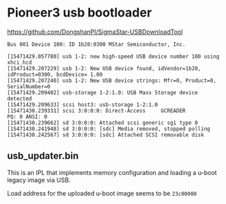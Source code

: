 # Pioneer3 usb bootloader

https://github.com/DongshanPI/SigmaStar-USBDownloadTool


```
Bus 001 Device 100: ID 1b20:0300 MStar Semiconductor, Inc.
```

```
[15471429.057780] usb 1-2: new high-speed USB device number 100 using xhci_hcd
[15471429.207229] usb 1-2: New USB device found, idVendor=1b20, idProduct=0300, bcdDevice= 1.00
[15471429.207240] usb 1-2: New USB device strings: Mfr=0, Product=0, SerialNumber=0
[15471429.209402] usb-storage 1-2:1.0: USB Mass Storage device detected
[15471429.209633] scsi host3: usb-storage 1-2:1.0
[15471430.239331] scsi 3:0:0:0: Direct-Access     GCREADER                       PQ: 0 ANSI: 0
[15471430.239662] sd 3:0:0:0: Attached scsi generic sg1 type 0
[15471430.241948] sd 3:0:0:0: [sdc] Media removed, stopped polling
[15471430.242567] sd 3:0:0:0: [sdc] Attached SCSI removable disk
```

## usb_updater.bin

This is an IPL that implements memory configuration and loading a u-boot legacy image via USB.

Load address for the uploaded u-boot image seems to be `23c00000`
